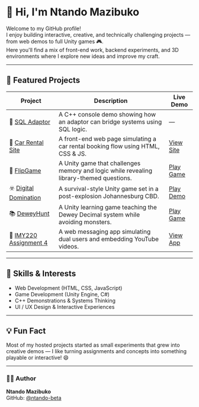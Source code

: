 # 👋 Hi, I'm Ntando Mazibuko

Welcome to my GitHub profile!  
I enjoy building interactive, creative, and technically challenging projects — from web demos to full Unity games 🎮.  
Here you'll find a mix of front-end work, backend experiments, and 3D environments where I explore new ideas and improve my craft.  

---

## 🚀 Featured Projects

| Project | Description | Live Demo |
|----------|--------------|------------|
| 🧩 [SQL Adaptor](https://github.com/ntando-beta/SQL_Adaptor) | A C++ console demo showing how an adaptor can bridge systems using SQL logic. | — |
| 🚗 [Car Rental Site](https://ntando-beta.github.io/carrental/) | A front-end web page simulating a car rental booking flow using HTML, CSS & JS. | [View Site](https://ntando-beta.github.io/carrental/) |
| 🧠 [FlipGame](https://ntando-beta.github.io/FlipGame/) | A Unity game that challenges memory and logic while revealing library-themed questions. | [Play Game](https://ntando-beta.github.io/FlipGame/) |
| ☣️ [Digital Domination](https://ntando-beta.github.io/Digital-Domination/) | A survival-style Unity game set in a post-explosion Johannesburg CBD. | [Play Demo](https://ntando-beta.github.io/Digital-Domination/) |
| 📚 [DeweyHunt](https://ntando-beta.github.io/DeweyHunt/) | A Unity learning game teaching the Dewey Decimal system while avoiding monsters. | [Play Game](https://ntando-beta.github.io/DeweyHunt/) |
| 💬 [IMY220 Assignment 4](https://ntando-beta.github.io/IMY220-Assignment4/) | A web messaging app simulating dual users and embedding YouTube videos. | [View App](https://ntando-beta.github.io/IMY220-Assignment4/) |

---

## 🧰 Skills & Interests
- Web Development (HTML, CSS, JavaScript)
- Game Development (Unity Engine, C#)
- C++ Demonstrations & Systems Thinking
- UI / UX Design & Interactive Experiences  

---

## 💡 Fun Fact
Most of my hosted projects started as small experiments that grew into creative demos — I like turning assignments and concepts into something playable or interactive! 😄  

---

### 🧑‍💻 Author
**Ntando Mazibuko**  
GitHub: [@ntando-beta](https://github.com/ntando-beta)

<!--
**ntando-beta/ntando-beta** is a ✨ _special_ ✨ repository because its `README.md` (this file) appears on your GitHub profile.

Here are some ideas to get you started:

- 🔭 I’m currently working on ...
- 🌱 I’m currently learning ...
- 👯 I’m looking to collaborate on ...
- 🤔 I’m looking for help with ...
- 💬 Ask me about ...
- 📫 How to reach me: ...
- 😄 Pronouns: ...
- ⚡ Fun fact: ...
-->
